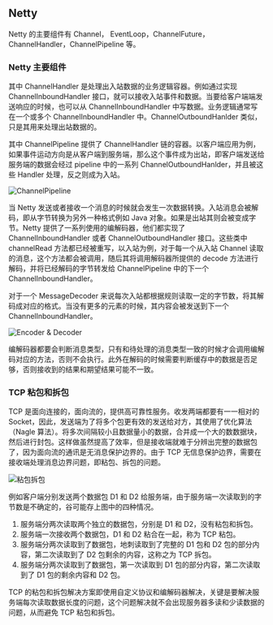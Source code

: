 ## Netty 

Netty 的主要组件有 Channel， EventLoop，ChannelFuture，ChannelHandler，ChannelPipeline 等。

### Netty 主要组件

其中 ChannelHandler 是处理出入站数据的业务逻辑容器。例如通过实现 ChannelInboundHandler 接口，就可以接收入站事件和数据。当要给客户端端发送响应的时候，也可以从 ChannelInboundHandler 中写数据。业务逻辑通常写在一个或多个 ChannelInboundHandler 中。ChannelOutboundHanlder 类似，只是其用来处理出站数据的。

其中 ChannelPipeline 提供了 ChannelHandler  链的容器。以客户端应用为例，如果事件运动方向是从客户端到服务端，那么这个事件成为出站，即客户端发送给服务端的数据会经过 pipeline 中的一系列 ChannelOutboundHanlder，并且被这些 Handler 处理，反之则成为入站。

![ChannelPipeline](http://img.programya.com/20200119232204.png)

当 Netty 发送或者接收一个消息的时候就会发生一次数据转换。入站消息会被解码，即从字节转换为另外一种格式例如 Java 对象。如果是出站其则会被变成字节。Netty 提供了一系列使用的编解码器，他们都实现了ChannelInboundHandler 或者 ChannelOutboundHandler 接口。这些类中 channelRead 方法都已经被重写，以入站为例，对于每一个从入站 Channel 读取的消息，这个方法都会被调用，随后其将调用解码器所提供的 decode 方法进行解码，并将已经解码的字节转发给 ChannelPipeline 中的下一个 ChannelInboundHandler。

对于一个 MessageDecoder 来说每次入站都根据规则读取一定的字节数，将其解码成对应的格式。当没有更多的元素的时候，其内容会被发送到下一个 ChannelInboundHandler。

![Encoder & Decoder](http://img.programya.com/20200119234045.png)

编解码器都要会判断消息类型，只有和待处理的消息类型一致的时候才会调用编解码对应的方法，否则不会执行。此外在解码的时候需要判断缓存中的数据是否足够，否则接收到的结果和期望结果可能不一致。

### TCP 粘包和拆包

TCP 是面向连接的，面向流的，提供高可靠性服务。收发两端都要有一一相对的 Socket，因此，发送端为了将多个包更有效的发送给对方，其使用了优化算法（Nagle 算法）。将多次间隔较小且数据量小的数据，合并成一个大的数数据块，然后进行封包。这样做虽然提高了效率，但是接收端就难于分辨出完整的数据包了，因为面向流的通讯是无消息保护边界的。由于 TCP 无信息保护边界，需要在接收端处理消息边界问题，即粘包、拆包的问题。

![粘包拆包](http://img.programya.com/20200120220402.png)

例如客户端分别发送两个数据包 D1 和 D2 给服务端，由于服务端一次读取到的字节数是不确定的，谷可能存上图中的四种情况。

1. 服务端分两次读取两个独立的数据包，分别是 D1 和 D2，没有粘包和拆包。
2. 服务端一次接收两个数据包，D1 和 D2 粘合在一起，称为 TCP 粘包。
3. 服务端分两次读取到了数据包，地刺读取到了完整的 D1 包和 D2 包的部分内容，第二次读取到了 D2 包剩余的内容，这称之为 TCP 拆包。
4. 服务端分两次读取到了数据包，第一次读取到 D1 包的部分内容，第二次读取到了 D1 包的剩余内容和 D2 包。

TCP 的粘包和拆包解决方案即使用自定义协议和编解码器解决，关键是要解决服务端每次读取数据长度的问题，这个问题解决就不会出现服务器多读和少读数据的问题，从而避免 TCP 粘包和拆包。



